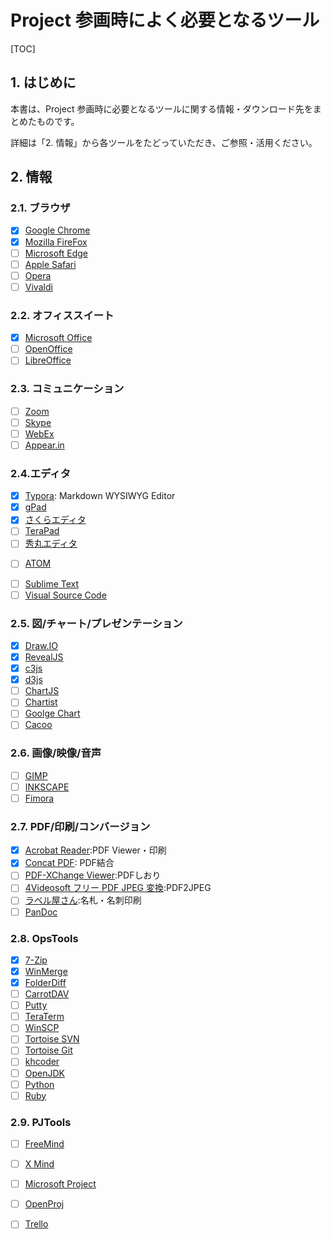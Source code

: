 # Project 参画時によく必要となるツール

[TOC]

## 1. はじめに

本書は、Project 参画時に必要となるツールに関する情報・ダウンロード先をまとめたものです。

詳細は「2. 情報」から各ツールをたどっていただき、ご参照・活用ください。

##  2. 情報

### 2.1. ブラウザ

   * [x] [Google Chrome](https://www.google.com/intl/ja/chrome/)
   * [x] [Mozilla FireFox](https://www.mozilla.org/ja/firefox/)
   * [ ] [Microsoft Edge](https://www.microsoft.com/ja-jp/windows/microsoft-edge)
   * [ ] [Apple Safari](https://www.apple.com/jp/safari/)
   * [ ] [Opera](https://www.opera.com/ja/)
   * [ ] [Vivaldi](https://vivaldi.com/ja/)

### 2.2. オフィススイート

   * [x] [Microsoft Office](https://products.office.com/ja-jp/)
   * [ ] [OpenOffice](https://www.openoffice.org/ja/)
   * [ ] [LibreOffice](https://ja.libreoffice.org/download/)

### 2.3. コミュニケーション

   * [ ] [Zoom](https://zoom.us/support/download)
   * [ ] [Skype](https://www.skype.com/ja/get-skype/download-skype-for-desktop/)
   * [ ] [WebEx](https://www.webex.com/ja/video-conferencing.html)
   * [ ] [Appear.in](https://appear.in)

### 2.4.エディタ 

   * [x] [Typora](https://typora.io/): Markdown WYSIWYG Editor
   * [x] [gPad](https://mfactory.me/)
   * [x] [さくらエディタ](https://sakura-editor.github.io/)
   * [ ] [TeraPad](https://tera-net.com/library/tpad.html)
   * [ ] [秀丸エディタ](https://hide.maruo.co.jp/software/hidemaru.html)
   - [ ] [ATOM](https://atom.io/)
   * [ ] [Sublime Text](https://www.sublimetext.com/)
   * [ ] [Visual Source Code](https://azure.microsoft.com/ja-jp/products/visual-studio-code/)

### 2.5. 図/チャート/プレゼンテーション

   * [x] [Draw.IO](https://www.draw.io/)
   * [x] [RevealJS](https://revealjs.com/#/)
   * [x] [c3js](https://developers.google.com/chart/)
   * [x] [d3js](https://d3js.org/)
   * [ ] [ChartJS](https://www.chartjs.org/)
   * [ ] [Chartist](https://gionkunz.github.io/chartist-js/index.html)
   * [ ] [Goolge Chart](https://developers.google.com/chart/)
   * [ ] [Cacoo](https://cacoo.com/ja/)

### 2.6. 画像/映像/音声

   * [ ] [GIMP](https://www.gimp.org/)
   * [ ] [INKSCAPE](https://inkscape.org/ja/)
   * [ ] [Fimora](https://filmora.wondershare.jp/video-editor/)

### 2.7. PDF/印刷/コンバージョン

   * [x] [Acrobat Reader](https://get.adobe.com/jp/reader/otherversions/):PDF Viewer・印刷
   * [x] [Concat PDF](https://www.vector.co.jp/soft/winnt/writing/se314678.html): PDF結合
   * [ ] [PDF-XChange Viewer](https://www.vector.co.jp/soft/winnt/writing/se492489.html):PDFしおり
   * [ ] [4Videosoft フリー PDF JPEG 変換](https://www.vector.co.jp/soft/dl/winnt/art/se485136.html):PDF2JPEG
   * [ ] [ラベル屋さん](https://www.labelyasan.com/):名札・名刺印刷
   * [ ] [PanDoc](https://pandoc.org/)

### 2.8. OpsTools 

   * [x] [7-Zip](https://sevenzip.osdn.jp/)
   * [x] [WinMerge](http://winmerge.org/downloads/?lang=ja)
   * [x] [FolderDiff](https://www.vector.co.jp/soft/winnt/util/se465692.html)
   * [ ] [CarrotDAV](http://rei.to/carotdav.html)
   * [ ] [Putty](https://www.chiark.greenend.org.uk/~sgtatham/putty/latest.html)
   * [ ] [TeraTerm](https://ja.osdn.net/projects/ttssh2/)
   * [ ] [WinSCP](https://winscp.net/eng/download.php)
   * [ ] [Tortoise SVN](https://tortoisesvn.net/)
   * [ ] [Tortoise Git](https://tortoisegit.org/)
   * [ ] [khcoder](https://khcoder.net/)
   * [ ] [OpenJDK](https://jdk.java.net/)
   * [ ] [Python](https://www.python.org/)
   * [ ] [Ruby](https://www.ruby-lang.org/)

### 2.9. PJTools 

   * [ ] [FreeMind](https://ja.osdn.net/projects/freemind/)
   * [ ] [X Mind](https://jp.xmind.net/)
   * [ ] [Microsoft Project](https://products.office.com/ja-jp/project/project-and-portfolio-management-software)
   * [ ] [OpenProj](https://sourceforge.net/projects/openproj/)
   * [ ] [Trello](https://trello.com/ja)


